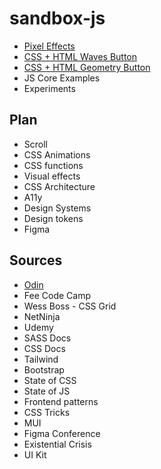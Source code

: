 # sandbox-js

- [Pixel Effects](https://www.youtube.com/watch?v=UoTxOVEecbI)
- [CSS + HTML Waves Button](https://www.youtube.com/watch?v=w00Z5y8jEjk&list=PLM6XATa8CAG6IJvQBkrTTNZmpIcyS2Avk)
- [CSS + HTML Geometry Button](https://www.youtube.com/watch?v=0IygEAp01J4&list=PLM6XATa8CAG6IJvQBkrTTNZmpIcyS2Avk&index=5)
- JS Core Examples
- Experiments

## Plan
- Scroll
- CSS Animations
- CSS functions
- Visual effects
- CSS Architecture
- A11y
- Design Systems
- Design tokens
- Figma

## Sources
- [Odin](https://www.theodinproject.com/paths/full-stack-javascript/courses/advanced-html-and-css)
- Fee Code Camp
- Wess Boss - CSS Grid
- NetNinja
- Udemy
- SASS Docs
- CSS Docs
- Tailwind
- Bootstrap
- State of CSS
- State of JS
- Frontend patterns
- CSS Tricks
- MUI
- Figma Conference
- Existential Crisis
- UI Kit


